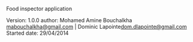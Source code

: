Food inspector application

Version:        1.0.0
author:         Mohamed Amine Bouchalkha mabouchalkha@gmail.com | Dominic Lapointe<dom.dlapointe@gmail.com>
Started date:   29/04/2014
